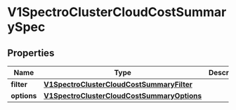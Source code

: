 # V1SpectroClusterCloudCostSummarySpec

## Properties
Name | Type | Description | Notes
------------ | ------------- | ------------- | -------------
**filter** | [**V1SpectroClusterCloudCostSummaryFilter**](V1SpectroClusterCloudCostSummaryFilter.md) |  |  [optional]
**options** | [**V1SpectroClusterCloudCostSummaryOptions**](V1SpectroClusterCloudCostSummaryOptions.md) |  |  [optional]

